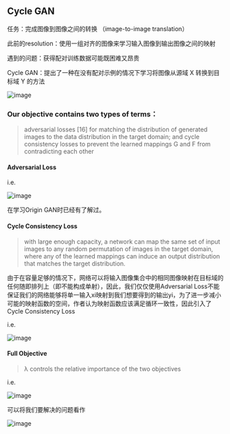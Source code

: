 ## Cycle GAN



任务：完成图像到图像之间的转换   （image-to-image translation）

此前的resolution：使用一组对齐的图像来学习输入图像到输出图像之间的映射

遇到的问题：获得配对训练数据可能既困难又昂贵

Cycle GAN：提出了一种在没有配对示例的情况下学习将图像从源域 X 转换到目标域 Y 的方法





![image](https://user-images.githubusercontent.com/93063038/179342276-ed78f5a0-f85d-439f-8508-a3546d1bd115.png)



### Our objective contains two types of terms：

> adversarial losses [16] for matching the distribution of generated images to the data distribution in the target domain; and cycle consistency losses to prevent the learned mappings G and F from contradicting each other



#### Adversarial Loss

i.e.

![image](https://user-images.githubusercontent.com/93063038/179343799-7e1698a2-b65c-441d-9d20-a6937bc14637.png)

在学习Origin GAN时已经有了解过。



#### Cycle Consistency Loss

> with large enough capacity, a network can map the same set of input images to any random permutation of images in the target domain, where any of the learned mappings can induce an output distribution that matches the target distribution. 

由于在容量足够的情况下，网络可以将输入图像集合中的相同图像映射在目标域的任何随即排列上（即不能构成单射），因此，我们仅仅使用Adversarial Loss不能保证我们的网络能够将单一输入xi映射到我们想要得到的输出yi，为了进一步减小可能的映射函数的空间，作者认为映射函数应该满足循环一致性，因此引入了Cycle Consistency Loss

i.e.

![image](https://user-images.githubusercontent.com/93063038/179344536-f00487f6-7e6c-4d2f-bc2e-a9fa382488b4.png)



####  Full Objective

> λ controls the relative importance of the two objectives

i.e.

![image](https://user-images.githubusercontent.com/93063038/179346102-7da684f7-3660-498a-95ec-f0cfcd0cc849.png)

可以将我们要解决的问题看作

![image](https://user-images.githubusercontent.com/93063038/179382516-73f51297-a6e1-4211-bc3d-06742b20889b.png)


